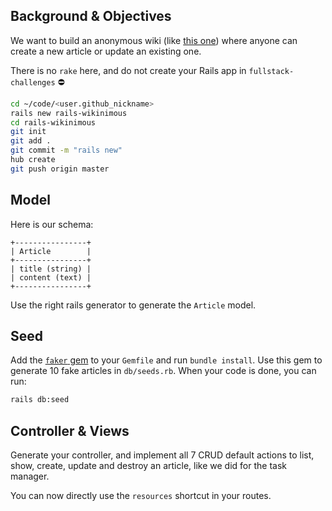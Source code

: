 ## Background & Objectives

We want to build an anonymous wiki (like [this one](https://wagon-wikinimous.herokuapp.com)) where anyone can create a new article
or update an existing one.

There is no `rake` here, and do not create your Rails app in `fullstack-challenges` ⛔️

```bash
cd ~/code/<user.github_nickname>
rails new rails-wikinimous
cd rails-wikinimous
git init
git add .
git commit -m "rails new"
hub create
git push origin master
```

## Model

Here is our schema:

```
+----------------+
| Article        |
+----------------+
| title (string) |
| content (text) |
+----------------+
```

Use the right rails generator to generate the `Article` model.

## Seed

Add the [`faker` gem](https://github.com/stympy/faker) to your `Gemfile` and
run `bundle install`. Use this gem to generate 10 fake articles in
`db/seeds.rb`. When your code is done, you can run:

```bash
rails db:seed
```

## Controller & Views

Generate your controller, and implement all 7 CRUD default actions to
list, show, create, update and destroy an article, like we did for the task manager.

You can now directly use the `resources` shortcut in your routes.
